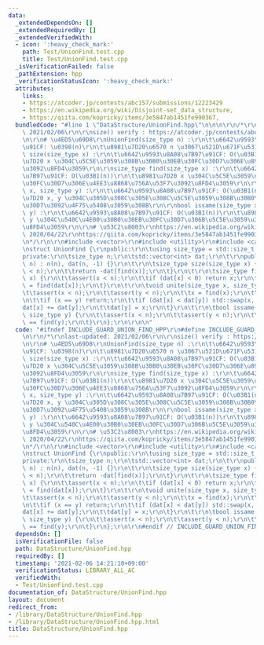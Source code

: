 ```yaml
---
data:
  _extendedDependsOn: []
  _extendedRequiredBy: []
  _extendedVerifiedWith:
  - icon: ':heavy_check_mark:'
    path: Test/UnionFind.test.cpp
    title: Test/UnionFind.test.cpp
  _isVerificationFailed: false
  _pathExtension: hpp
  _verificationStatusIcon: ':heavy_check_mark:'
  attributes:
    links:
    - https://atcoder.jp/contests/abc157/submissions/12223429
    - https://en.wikipedia.org/wiki/Disjoint-set_data_structure,
    - https://qiita.com/kopricky/items/3e5847ab1451fe990367,
  bundledCode: "#line 1 \"DataStructure/UnionFind.hpp\"\n\n\n\r\n/*\r\nlast-updated:\
    \ 2021/02/06\r\n\r\nsize() verify : https://atcoder.jp/contests/abc157/submissions/12223429\r\
    \n\r\n# \u4ED5\u69D8\r\nUnionFind(size_type n) :\r\n\t\u6642\u9593\u8A08\u7B97\
    \u91CF: \u0398(n)\r\n\t\u8981\u7D20\u6570 n \u3067\u521D\u671F\u5316\r\n\r\nsize_type\
    \ size(size_type x) :\r\n\t\u6642\u9593\u8A08\u7B97\u91CF: O(\u03B1(n))\r\n\t\u8981\
    \u7D20 x \u304C\u5C5E\u3059\u308B\u30B0\u30EB\u30FC\u30D7\u306E\u8981\u7D20\u6570\
    \u3092\u8FD4\u3059\r\n\r\nsize_type find(size_type x) :\r\n\t\u6642\u9593\u8A08\
    \u7B97\u91CF: O(\u03B1(n))\r\n\t\u8981\u7D20 x \u304C\u5C5E\u3059\u308B\u30B0\u30EB\
    \u30FC\u30D7\u306E\u4EE3\u8868\u756A\u53F7\u3092\u8FD4\u3059\r\n\r\nvoid unite(size_type\
    \ x, size_type y) :\r\n\t\u6642\u9593\u8A08\u7B97\u91CF: O(\u03B1(n))\r\n\t\u8981\
    \u7D20 x, y \u304C\u305D\u308C\u305E\u308C\u5C5E\u3059\u308B\u30B0\u30EB\u30FC\
    \u30D7\u3092\u4F75\u5408\u3059\u308B\r\n\r\nbool issame(size_type x, size_type\
    \ y) :\r\n\t\u6642\u9593\u8A08\u7B97\u91CF: O(\u03B1(n))\r\n\t\u8981\u7D20 x,\
    \ y \u304C\u540C\u4E00\u30B0\u30EB\u30FC\u30D7\u306B\u5C5E\u3059\u308B\u304B\u3092\
    \u8FD4\u3059\r\n\r\n# \u53C2\u8003\r\nhttps://en.wikipedia.org/wiki/Disjoint-set_data_structure,\
    \ 2020/04/22\r\nhttps://qiita.com/kopricky/items/3e5847ab1451fe990367, 2020/04/22\r\
    \n*/\r\n\r\n#include <vector>\r\n#include <utility>\r\n#include <cassert>\r\n\r\
    \nstruct UnionFind {\r\npublic:\r\n\tusing size_type = std::size_t;\r\n\t\r\n\
    private:\r\n\tsize_type n;\r\n\tstd::vector<int> dat;\r\n\t\r\npublic:\r\n\tUnionFind(size_type\
    \ n) : n(n), dat(n, -1) {}\r\n\t\r\n\tsize_type size(size_type x) {\r\n\t\tassert(x\
    \ < n);\r\n\t\treturn -dat[find(x)];\r\n\t}\r\n\t\r\n\tsize_type find(size_type\
    \ x) {\r\n\t\tassert(x < n);\r\n\t\tif (dat[x] < 0) return x;\r\n\t\treturn dat[x]\
    \ = find(dat[x]);\r\n\t}\r\n\t\r\n\tvoid unite(size_type x, size_type y) {\r\n\
    \t\tassert(x < n);\r\n\t\tassert(y < n);\r\n\t\tx = find(x);\r\n\t\ty = find(y);\r\
    \n\t\tif (x == y) return;\r\n\t\tif (dat[x] < dat[y]) std::swap(x, y);\r\n\t\t\
    dat[x] += dat[y];\r\n\t\tdat[y] = x;\r\n\t}\r\n\t\r\n\tbool issame(size_type x,\
    \ size_type y) {\r\n\t\tassert(x < n);\r\n\t\tassert(y < n);\r\n\t\treturn find(x)\
    \ == find(y);\r\n\t}\r\n};\r\n\r\n\n"
  code: "#ifndef INCLUDE_GUARD_UNION_FIND_HPP\r\n#define INCLUDE_GUARD_UNION_FIND_HPP\r\
    \n\r\n/*\r\nlast-updated: 2021/02/06\r\n\r\nsize() verify : https://atcoder.jp/contests/abc157/submissions/12223429\r\
    \n\r\n# \u4ED5\u69D8\r\nUnionFind(size_type n) :\r\n\t\u6642\u9593\u8A08\u7B97\
    \u91CF: \u0398(n)\r\n\t\u8981\u7D20\u6570 n \u3067\u521D\u671F\u5316\r\n\r\nsize_type\
    \ size(size_type x) :\r\n\t\u6642\u9593\u8A08\u7B97\u91CF: O(\u03B1(n))\r\n\t\u8981\
    \u7D20 x \u304C\u5C5E\u3059\u308B\u30B0\u30EB\u30FC\u30D7\u306E\u8981\u7D20\u6570\
    \u3092\u8FD4\u3059\r\n\r\nsize_type find(size_type x) :\r\n\t\u6642\u9593\u8A08\
    \u7B97\u91CF: O(\u03B1(n))\r\n\t\u8981\u7D20 x \u304C\u5C5E\u3059\u308B\u30B0\u30EB\
    \u30FC\u30D7\u306E\u4EE3\u8868\u756A\u53F7\u3092\u8FD4\u3059\r\n\r\nvoid unite(size_type\
    \ x, size_type y) :\r\n\t\u6642\u9593\u8A08\u7B97\u91CF: O(\u03B1(n))\r\n\t\u8981\
    \u7D20 x, y \u304C\u305D\u308C\u305E\u308C\u5C5E\u3059\u308B\u30B0\u30EB\u30FC\
    \u30D7\u3092\u4F75\u5408\u3059\u308B\r\n\r\nbool issame(size_type x, size_type\
    \ y) :\r\n\t\u6642\u9593\u8A08\u7B97\u91CF: O(\u03B1(n))\r\n\t\u8981\u7D20 x,\
    \ y \u304C\u540C\u4E00\u30B0\u30EB\u30FC\u30D7\u306B\u5C5E\u3059\u308B\u304B\u3092\
    \u8FD4\u3059\r\n\r\n# \u53C2\u8003\r\nhttps://en.wikipedia.org/wiki/Disjoint-set_data_structure,\
    \ 2020/04/22\r\nhttps://qiita.com/kopricky/items/3e5847ab1451fe990367, 2020/04/22\r\
    \n*/\r\n\r\n#include <vector>\r\n#include <utility>\r\n#include <cassert>\r\n\r\
    \nstruct UnionFind {\r\npublic:\r\n\tusing size_type = std::size_t;\r\n\t\r\n\
    private:\r\n\tsize_type n;\r\n\tstd::vector<int> dat;\r\n\t\r\npublic:\r\n\tUnionFind(size_type\
    \ n) : n(n), dat(n, -1) {}\r\n\t\r\n\tsize_type size(size_type x) {\r\n\t\tassert(x\
    \ < n);\r\n\t\treturn -dat[find(x)];\r\n\t}\r\n\t\r\n\tsize_type find(size_type\
    \ x) {\r\n\t\tassert(x < n);\r\n\t\tif (dat[x] < 0) return x;\r\n\t\treturn dat[x]\
    \ = find(dat[x]);\r\n\t}\r\n\t\r\n\tvoid unite(size_type x, size_type y) {\r\n\
    \t\tassert(x < n);\r\n\t\tassert(y < n);\r\n\t\tx = find(x);\r\n\t\ty = find(y);\r\
    \n\t\tif (x == y) return;\r\n\t\tif (dat[x] < dat[y]) std::swap(x, y);\r\n\t\t\
    dat[x] += dat[y];\r\n\t\tdat[y] = x;\r\n\t}\r\n\t\r\n\tbool issame(size_type x,\
    \ size_type y) {\r\n\t\tassert(x < n);\r\n\t\tassert(y < n);\r\n\t\treturn find(x)\
    \ == find(y);\r\n\t}\r\n};\r\n\r\n#endif // INCLUDE_GUARD_UNION_FIND_HPP"
  dependsOn: []
  isVerificationFile: false
  path: DataStructure/UnionFind.hpp
  requiredBy: []
  timestamp: '2021-02-06 14:21:10+09:00'
  verificationStatus: LIBRARY_ALL_AC
  verifiedWith:
  - Test/UnionFind.test.cpp
documentation_of: DataStructure/UnionFind.hpp
layout: document
redirect_from:
- /library/DataStructure/UnionFind.hpp
- /library/DataStructure/UnionFind.hpp.html
title: DataStructure/UnionFind.hpp
---
```

